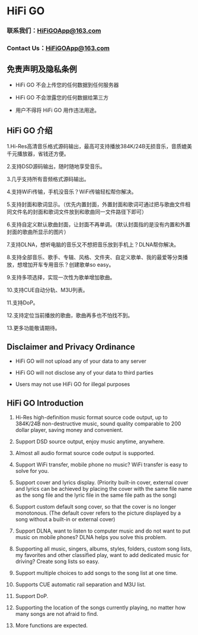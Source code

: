 # HiFi GO

### 联系我们：HiFiGOApp@163.com

### Contact Us：HiFiGOApp@163.com

## 免责声明及隐私条例

- HiFi GO 不会上传您的任何数据到任何服务器

- HiFi GO 不会泄露您的任何数据给第三方

- 用户不得将 HiFi GO 用作违法用途。

## HiFi GO 介绍

1.Hi-Res高清音乐格式源码输出，最高可支持播放384K/24B无损音乐，音质媲美千元播放器，省钱还方便。

2.支持DSD源码输出，随时随地享受音乐。

3.几乎支持所有音频格式源码输出。

4.支持WiFi传输，手机没音乐？WiFi传输轻松帮你解决。

5.支持封面和歌词显示。（优先内置封面，外置封面和歌词可通过把与歌曲文件相同文件名的封面和歌词文件放到和歌曲同一文件路径下即可）

6.支持自定义默认歌曲封面，让封面不再单调。（默认封面指的是没有内置和外置封面的歌曲所显示的图片）

7.支持DLNA，想听电脑的音乐又不想把音乐放到手机上？DLNA帮你解决。

8.支持全部音乐、歌手、专辑、风格、文件夹、自定义歌单、我的最爱等分类播放，想增加开车专用音乐？创建歌单so easy。

9.支持多项选择，实现一次性为歌单增加歌曲。

10.支持CUE自动分轨、M3U列表。

11.支持DoP。

12.支持定位当前播放的歌曲，歌曲再多也不怕找不到。

13.更多功能敬请期待。



## Disclaimer and Privacy Ordinance

- HiFi GO will not upload any of your data to any server 

- HiFi GO will not disclose any of your data to third parties

- Users may not use HiFi GO for illegal purposes

## HiFi GO Introduction

1. Hi-Res high-definition music format source code output, up to 384K/24B non-destructive music, sound quality comparable to 200 dollar player, saving money and convenient.

2. Support DSD source output, enjoy music anytime, anywhere.

3. Almost all audio format source code output is supported.

4. Support WiFi transfer, mobile phone no music? WiFi transfer is easy to solve for you.

5. Support cover and lyrics display. (Priority built-in cover, external cover and lyrics can be achieved by placing the cover with the same file name as the song file and the lyric file in the same file path as the song)

6. Support custom default song cover, so that the cover is no longer monotonous. (The default cover refers to the picture displayed by a song without a built-in or external cover)

7. Support DLNA, want to listen to computer music and do not want to put music on mobile phones? DLNA helps you solve this problem.

8. Supporting all music, singers, albums, styles, folders, custom song lists, my favorites and other classified play, want to add dedicated music for driving? Create song lists so easy.

9. Support multiple choices to add songs to the song list at one time.

10. Supports CUE automatic rail separation and M3U list.

11. Support DoP.

12. Supporting the location of the songs currently playing, no matter how many songs are not afraid to find.

13. More functions are expected.
